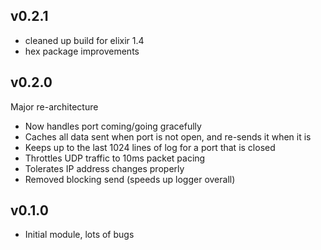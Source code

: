 ## v0.2.1

- cleaned up build for elixir 1.4
- hex package improvements

## v0.2.0

Major re-architecture

- Now handles port coming/going gracefully
- Caches all data sent when port is not open, and re-sends it when it is
- Keeps up to the last 1024 lines of log for a port that is closed
- Throttles UDP traffic to 10ms packet pacing
- Tolerates IP address changes properly
- Removed blocking send (speeds up logger overall)

## v0.1.0

- Initial module, lots of bugs

